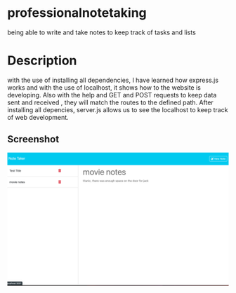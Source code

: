 # professionalnotetaking
being able to write and take notes to keep track of tasks and lists

# Description
with the use of installing all dependencies, I have learned how express.js works and with the use of localhost, it shows how to the website is developing. Also with the help and GET and POST requests to keep data sent and received , they will match the routes to the defined path. After installing all depencies, server.js allows us to see the localhost to keep track of web development. 

## Screenshot
![note taker](<Assets/note taker.png>)

